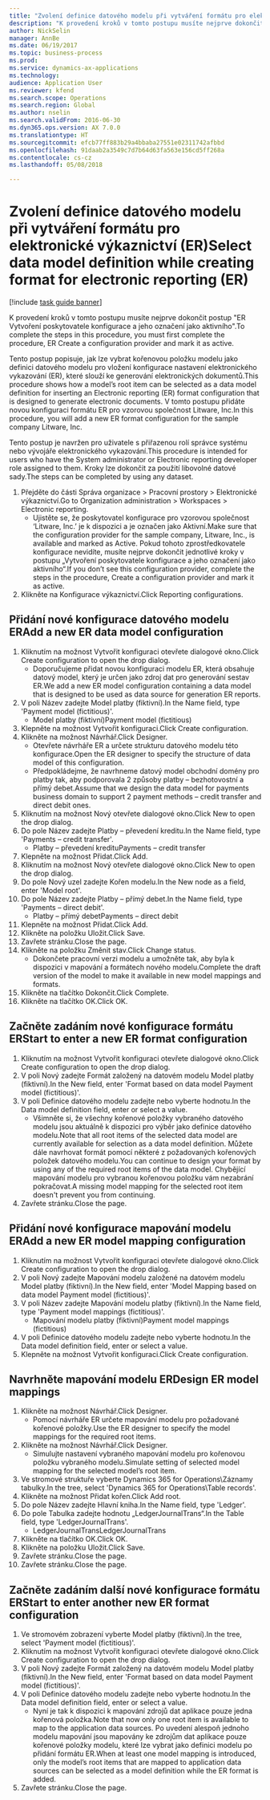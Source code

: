 ```yaml
--- 
title: "Zvolení definice datového modelu při vytváření formátu pro elektronické výkaznictví (ER)"
description: "K provedení kroků v tomto postupu musíte nejprve dokončit postup \"ER Vytvoření poskytovatele konfigurace a jeho označení jako aktivního\"."
author: NickSelin
manager: AnnBe
ms.date: 06/19/2017
ms.topic: business-process
ms.prod: 
ms.service: dynamics-ax-applications
ms.technology: 
audience: Application User
ms.reviewer: kfend
ms.search.scope: Operations
ms.search.region: Global
ms.author: nselin
ms.search.validFrom: 2016-06-30
ms.dyn365.ops.version: AX 7.0.0
ms.translationtype: HT
ms.sourcegitcommit: efcb77ff883b29a4bbaba27551e02311742afbbd
ms.openlocfilehash: 91daab2a3549c7d7b64d63fa563e156cd5ff268a
ms.contentlocale: cs-cz
ms.lasthandoff: 05/08/2018

---
```

# <a name="select-data-model-definition-while-creating-format-for-electronic-reporting-er"></a><span data-ttu-id="e3015-103">Zvolení definice datového modelu při vytváření formátu pro elektronické výkaznictví (ER)</span><span class="sxs-lookup"><span data-stu-id="e3015-103">Select data model definition while creating format for electronic reporting (ER)</span></span>

[!include [task guide banner](../../includes/task-guide-banner.md)]

<span data-ttu-id="e3015-104">K provedení kroků v tomto postupu musíte nejprve dokončit postup "ER Vytvoření poskytovatele konfigurace a jeho označení jako aktivního".</span><span class="sxs-lookup"><span data-stu-id="e3015-104">To complete the steps in this procedure, you must first complete the procedure, ER Create a configuration provider and mark it as active.</span></span> 

<span data-ttu-id="e3015-105">Tento postup popisuje, jak lze vybrat kořenovou položku modelu jako definici datového modelu pro vložení konfigurace nastavení elektronického vykazování (ER), které slouží ke generování elektronických dokumentů.</span><span class="sxs-lookup"><span data-stu-id="e3015-105">This procedure shows how a model’s root item can be selected as a data model definition for inserting an Electronic reporting (ER) format configuration that is designed to generate electronic documents.</span></span> <span data-ttu-id="e3015-106">V tomto postupu přidáte novou konfiguraci formátu ER pro vzorovou společnost Litware, Inc.</span><span class="sxs-lookup"><span data-stu-id="e3015-106">In this procedure, you will add a new ER format configuration for the sample company Litware, Inc.</span></span> 

<span data-ttu-id="e3015-107">Tento postup je navržen pro uživatele s přiřazenou rolí správce systému nebo vývojáře elektronického vykazování.</span><span class="sxs-lookup"><span data-stu-id="e3015-107">This procedure is intended for users who have the System administrator or Electronic reporting developer role assigned to them.</span></span> <span data-ttu-id="e3015-108">Kroky lze dokončit za použití libovolné datové sady.</span><span class="sxs-lookup"><span data-stu-id="e3015-108">The steps can be completed by using any dataset.</span></span>

1. <span data-ttu-id="e3015-109">Přejděte do části Správa organizace > Pracovní prostory > Elektronické výkaznictví.</span><span class="sxs-lookup"><span data-stu-id="e3015-109">Go to Organization administration > Workspaces > Electronic reporting.</span></span>
    * <span data-ttu-id="e3015-110">Ujistěte se, že poskytovatel konfigurace pro vzorovou společnost ‘Litware, Inc.’ je k dispozici a je označen jako Aktivní.</span><span class="sxs-lookup"><span data-stu-id="e3015-110">Make sure that the configuration provider for the sample company, Litware, Inc., is available and marked as Active.</span></span> <span data-ttu-id="e3015-111">Pokud tohoto zprostředkovatele konfigurace nevidíte, musíte nejprve dokončit jednotlivé kroky v postupu „Vytvoření poskytovatele konfigurace a jeho označení jako aktivního“.</span><span class="sxs-lookup"><span data-stu-id="e3015-111">If you don’t see this configuration provider, complete the steps in the procedure, Create a configuration provider and mark it as active.</span></span>  
2. <span data-ttu-id="e3015-112">Klikněte na Konfigurace výkaznictví.</span><span class="sxs-lookup"><span data-stu-id="e3015-112">Click Reporting configurations.</span></span>

## <a name="add-a-new-er-data-model-configuration"></a><span data-ttu-id="e3015-113">Přidání nové konfigurace datového modelu ER</span><span class="sxs-lookup"><span data-stu-id="e3015-113">Add a new ER data model configuration</span></span>
1. <span data-ttu-id="e3015-114">Kliknutím na možnost Vytvořit konfiguraci otevřete dialogové okno.</span><span class="sxs-lookup"><span data-stu-id="e3015-114">Click Create configuration to open the drop dialog.</span></span>
    * <span data-ttu-id="e3015-115">Doporučujeme přidat novou konfiguraci modelu ER, která obsahuje datový model, který je určen jako zdroj dat pro generování sestav ER.</span><span class="sxs-lookup"><span data-stu-id="e3015-115">We add a new ER model configuration containing a data model that is designed to be used as data source for generation ER reports.</span></span>  
2. <span data-ttu-id="e3015-116">V poli Název zadejte Model platby (fiktivní).</span><span class="sxs-lookup"><span data-stu-id="e3015-116">In the Name field, type 'Payment model (fictitious)'.</span></span>
    * <span data-ttu-id="e3015-117">Model platby (fiktivní)</span><span class="sxs-lookup"><span data-stu-id="e3015-117">Payment model (fictitious)</span></span>  
3. <span data-ttu-id="e3015-118">Klepněte na možnost Vytvořit konfiguraci.</span><span class="sxs-lookup"><span data-stu-id="e3015-118">Click Create configuration.</span></span>
4. <span data-ttu-id="e3015-119">Klikněte na možnost Návrhář.</span><span class="sxs-lookup"><span data-stu-id="e3015-119">Click Designer.</span></span>
    * <span data-ttu-id="e3015-120">Otevřete návrháře ER a určete strukturu datového modelu této konfigurace.</span><span class="sxs-lookup"><span data-stu-id="e3015-120">Open the ER designer to specify the structure of data model of this configuration.</span></span>  
    * <span data-ttu-id="e3015-121">Předpokládejme, že navrhneme datový model obchodní domény pro platby tak, aby podporovala 2 způsoby platby – bezhotovostní a přímý debet.</span><span class="sxs-lookup"><span data-stu-id="e3015-121">Assume that we design the data model for payments business domain to support 2 payment methods – credit transfer and direct debit ones.</span></span>  
5. <span data-ttu-id="e3015-122">Kliknutím na možnost Nový otevřete dialogové okno.</span><span class="sxs-lookup"><span data-stu-id="e3015-122">Click New to open the drop dialog.</span></span>
6. <span data-ttu-id="e3015-123">Do pole Název zadejte Platby – převedení kreditu.</span><span class="sxs-lookup"><span data-stu-id="e3015-123">In the Name field, type 'Payments – credit transfer'.</span></span>
    * <span data-ttu-id="e3015-124">Platby – převedení kreditu</span><span class="sxs-lookup"><span data-stu-id="e3015-124">Payments – credit transfer</span></span>  
7. <span data-ttu-id="e3015-125">Klepněte na možnost Přidat.</span><span class="sxs-lookup"><span data-stu-id="e3015-125">Click Add.</span></span>
8. <span data-ttu-id="e3015-126">Kliknutím na možnost Nový otevřete dialogové okno.</span><span class="sxs-lookup"><span data-stu-id="e3015-126">Click New to open the drop dialog.</span></span>
9. <span data-ttu-id="e3015-127">Do pole Nový uzel zadejte Kořen modelu.</span><span class="sxs-lookup"><span data-stu-id="e3015-127">In the New node as a field, enter 'Model root'.</span></span>
10. <span data-ttu-id="e3015-128">Do pole Název zadejte Platby – přímý debet.</span><span class="sxs-lookup"><span data-stu-id="e3015-128">In the Name field, type 'Payments – direct debit'.</span></span>
    * <span data-ttu-id="e3015-129">Platby – přímý debet</span><span class="sxs-lookup"><span data-stu-id="e3015-129">Payments – direct debit</span></span>  
11. <span data-ttu-id="e3015-130">Klepněte na možnost Přidat.</span><span class="sxs-lookup"><span data-stu-id="e3015-130">Click Add.</span></span>
12. <span data-ttu-id="e3015-131">Klikněte na položku Uložit.</span><span class="sxs-lookup"><span data-stu-id="e3015-131">Click Save.</span></span>
13. <span data-ttu-id="e3015-132">Zavřete stránku.</span><span class="sxs-lookup"><span data-stu-id="e3015-132">Close the page.</span></span>
14. <span data-ttu-id="e3015-133">Klikněte na položku Změnit stav.</span><span class="sxs-lookup"><span data-stu-id="e3015-133">Click Change status.</span></span>
    * <span data-ttu-id="e3015-134">Dokončete pracovní verzi modelu a umožněte tak, aby byla k dispozici v mapování a formátech nového modelu.</span><span class="sxs-lookup"><span data-stu-id="e3015-134">Complete the draft version of the model to make it available in new model mappings and formats.</span></span>  
15. <span data-ttu-id="e3015-135">Klikněte na tlačítko Dokončit.</span><span class="sxs-lookup"><span data-stu-id="e3015-135">Click Complete.</span></span>
16. <span data-ttu-id="e3015-136">Klikněte na tlačítko OK.</span><span class="sxs-lookup"><span data-stu-id="e3015-136">Click OK.</span></span>

## <a name="start-to-enter-a-new-er-format-configuration"></a><span data-ttu-id="e3015-137">Začněte zadáním nové konfigurace formátu ER</span><span class="sxs-lookup"><span data-stu-id="e3015-137">Start to enter a new ER format configuration</span></span>
1. <span data-ttu-id="e3015-138">Kliknutím na možnost Vytvořit konfiguraci otevřete dialogové okno.</span><span class="sxs-lookup"><span data-stu-id="e3015-138">Click Create configuration to open the drop dialog.</span></span>
2. <span data-ttu-id="e3015-139">V poli Nový zadejte Formát založený na datovém modelu Model platby (fiktivní).</span><span class="sxs-lookup"><span data-stu-id="e3015-139">In the New field, enter 'Format based on data model Payment model (fictitious)'.</span></span>
3. <span data-ttu-id="e3015-140">V poli Definice datového modelu zadejte nebo vyberte hodnotu.</span><span class="sxs-lookup"><span data-stu-id="e3015-140">In the Data model definition field, enter or select a value.</span></span>
    * <span data-ttu-id="e3015-141">Všimněte si, že všechny kořenové položky vybraného datového modelu jsou aktuálně k dispozici pro výběr jako definice datového modelu.</span><span class="sxs-lookup"><span data-stu-id="e3015-141">Note that all root items of the selected data model are currently available for selection as a data model definition.</span></span> <span data-ttu-id="e3015-142">Můžete dále navrhovat formát pomocí některé z požadovaných kořenových položek datového modelu.</span><span class="sxs-lookup"><span data-stu-id="e3015-142">You can continue to design your format by using any of the required root items of the data model.</span></span> <span data-ttu-id="e3015-143">Chybějící mapování modelu pro vybranou kořenovou položku vám nezabrání pokračovat.</span><span class="sxs-lookup"><span data-stu-id="e3015-143">A missing model mapping for the selected root item doesn't prevent you from continuing.</span></span>  
4. <span data-ttu-id="e3015-144">Zavřete stránku.</span><span class="sxs-lookup"><span data-stu-id="e3015-144">Close the page.</span></span>

## <a name="add-a-new-er-model-mapping-configuration"></a><span data-ttu-id="e3015-145">Přidání nové konfigurace mapování modelu ER</span><span class="sxs-lookup"><span data-stu-id="e3015-145">Add a new ER model mapping configuration</span></span>
1. <span data-ttu-id="e3015-146">Kliknutím na možnost Vytvořit konfiguraci otevřete dialogové okno.</span><span class="sxs-lookup"><span data-stu-id="e3015-146">Click Create configuration to open the drop dialog.</span></span>
2. <span data-ttu-id="e3015-147">V poli Nový zadejte Mapování modelu založené na datovém modelu Model platby (fiktivní).</span><span class="sxs-lookup"><span data-stu-id="e3015-147">In the New field, enter 'Model Mapping based on data model Payment model (fictitious)'.</span></span>
3. <span data-ttu-id="e3015-148">V poli Název zadejte Mapování modelu platby (fiktivní).</span><span class="sxs-lookup"><span data-stu-id="e3015-148">In the Name field, type 'Payment model mappings (fictitious)'.</span></span>
    * <span data-ttu-id="e3015-149">Mapování modelu platby (fiktivní)</span><span class="sxs-lookup"><span data-stu-id="e3015-149">Payment model mappings (fictitious)</span></span>  
4. <span data-ttu-id="e3015-150">V poli Definice datového modelu zadejte nebo vyberte hodnotu.</span><span class="sxs-lookup"><span data-stu-id="e3015-150">In the Data model definition field, enter or select a value.</span></span>
5. <span data-ttu-id="e3015-151">Klepněte na možnost Vytvořit konfiguraci.</span><span class="sxs-lookup"><span data-stu-id="e3015-151">Click Create configuration.</span></span>

## <a name="design-er-model-mappings"></a><span data-ttu-id="e3015-152">Navrhněte mapování modelu ER</span><span class="sxs-lookup"><span data-stu-id="e3015-152">Design ER model mappings</span></span>
1. <span data-ttu-id="e3015-153">Klikněte na možnost Návrhář.</span><span class="sxs-lookup"><span data-stu-id="e3015-153">Click Designer.</span></span>
    * <span data-ttu-id="e3015-154">Pomocí návrháře ER určete mapování modelu pro požadované kořenové položky.</span><span class="sxs-lookup"><span data-stu-id="e3015-154">Use the ER designer to specify the model mappings for the required root items.</span></span>  
2. <span data-ttu-id="e3015-155">Klikněte na možnost Návrhář.</span><span class="sxs-lookup"><span data-stu-id="e3015-155">Click Designer.</span></span>
    * <span data-ttu-id="e3015-156">Simulujte nastavení vybraného mapování modelu pro kořenovou položku vybraného modelu.</span><span class="sxs-lookup"><span data-stu-id="e3015-156">Simulate setting of selected model mapping for the selected model’s root item.</span></span>  
3. <span data-ttu-id="e3015-157">Ve stromové struktuře vyberte Dynamics 365 for Operations\Záznamy tabulky.</span><span class="sxs-lookup"><span data-stu-id="e3015-157">In the tree, select 'Dynamics 365 for Operations\Table records'.</span></span>
4. <span data-ttu-id="e3015-158">Klikněte na možnost Přidat kořen.</span><span class="sxs-lookup"><span data-stu-id="e3015-158">Click Add root.</span></span>
5. <span data-ttu-id="e3015-159">Do pole Název zadejte Hlavní kniha.</span><span class="sxs-lookup"><span data-stu-id="e3015-159">In the Name field, type 'Ledger'.</span></span>
6. <span data-ttu-id="e3015-160">Do pole Tabulka zadejte hodnotu „LedgerJournalTrans“.</span><span class="sxs-lookup"><span data-stu-id="e3015-160">In the Table field, type 'LedgerJournalTrans'.</span></span>
    * <span data-ttu-id="e3015-161">LedgerJournalTrans</span><span class="sxs-lookup"><span data-stu-id="e3015-161">LedgerJournalTrans</span></span>  
7. <span data-ttu-id="e3015-162">Klikněte na tlačítko OK.</span><span class="sxs-lookup"><span data-stu-id="e3015-162">Click OK.</span></span>
8. <span data-ttu-id="e3015-163">Klikněte na položku Uložit.</span><span class="sxs-lookup"><span data-stu-id="e3015-163">Click Save.</span></span>
9. <span data-ttu-id="e3015-164">Zavřete stránku.</span><span class="sxs-lookup"><span data-stu-id="e3015-164">Close the page.</span></span>
10. <span data-ttu-id="e3015-165">Zavřete stránku.</span><span class="sxs-lookup"><span data-stu-id="e3015-165">Close the page.</span></span>

## <a name="start-to-enter-another-new-er-format-configuration"></a><span data-ttu-id="e3015-166">Začněte zadáním další nové konfigurace formátu ER</span><span class="sxs-lookup"><span data-stu-id="e3015-166">Start to enter another new ER format configuration</span></span>
1. <span data-ttu-id="e3015-167">Ve stromovém zobrazení vyberte Model platby (fiktivní).</span><span class="sxs-lookup"><span data-stu-id="e3015-167">In the tree, select 'Payment model (fictitious)'.</span></span>
2. <span data-ttu-id="e3015-168">Kliknutím na možnost Vytvořit konfiguraci otevřete dialogové okno.</span><span class="sxs-lookup"><span data-stu-id="e3015-168">Click Create configuration to open the drop dialog.</span></span>
3. <span data-ttu-id="e3015-169">V poli Nový zadejte Formát založený na datovém modelu Model platby (fiktivní).</span><span class="sxs-lookup"><span data-stu-id="e3015-169">In the New field, enter 'Format based on data model Payment model (fictitious)'.</span></span>
4. <span data-ttu-id="e3015-170">V poli Definice datového modelu zadejte nebo vyberte hodnotu.</span><span class="sxs-lookup"><span data-stu-id="e3015-170">In the Data model definition field, enter or select a value.</span></span>
    * <span data-ttu-id="e3015-171">Nyní je tak k dispozici k mapování zdrojů dat aplikace pouze jedna kořenová položka.</span><span class="sxs-lookup"><span data-stu-id="e3015-171">Note that now only one root item is available to map to the application data sources.</span></span> <span data-ttu-id="e3015-172">Po uvedení alespoň jednoho modelu mapování jsou mapovány ke zdrojům dat aplikace pouze kořenové položky modelu, které lze vybrat jako definici modelu po přidání formátu ER.</span><span class="sxs-lookup"><span data-stu-id="e3015-172">When at least one model mapping is introduced, only the model’s root items that are mapped to application data sources can be selected as a model definition while the ER format is added.</span></span>   
5. <span data-ttu-id="e3015-173">Zavřete stránku.</span><span class="sxs-lookup"><span data-stu-id="e3015-173">Close the page.</span></span>



